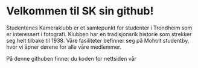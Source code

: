 # Velkommen til SK sin github!
Studentenes Kameraklubb er et samlepunkt for studenter i Trondheim som er interessert i fotografi. Klubben har en tradisjonsrik historie som strekker seg helt tilbake til 1938. Våre fasiliteter befinner seg på Moholt studentby, hvor vi åpner dørene for alle våre medlemmer.

På denne githuben finner du koden for nettsiden vår
